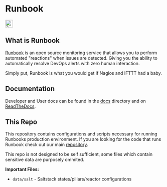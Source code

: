 # Runbook

<a href="https://assembly.com/runbook/bounties"><img src="https://asm-badger.herokuapp.com/runbook/badges/tasks.svg" height="24px" alt="Open Tasks" /></a>

## What is Runbook

[Runbook](https://runbook.io) is an open source monitoring service that allows you to perform automated "reactions" when issues are detected. Giving you the ability to automatically resolve DevOps alerts with zero human interaction.

Simply put, Runbook is what you would get if Nagios and IFTTT had a baby.

## Documentation

Developer and User docs can be found in the [docs](docs/) directory and on [ReadTheDocs](https://runbook.readthedocs.org).

## This Repo

This repository contains configurations and scripts necessary for running Runbooks production environment. If you are looking for the code that runs Runbook check out our main [repository](https://github.com/asm-products/cloudroutes-service).

This repo is not designed to be self sufficient, some files which contain sensitive data are purposely ommited.

**Important Files:**
* `data/salt` - Saltstack states/pillars/reactor configurations
